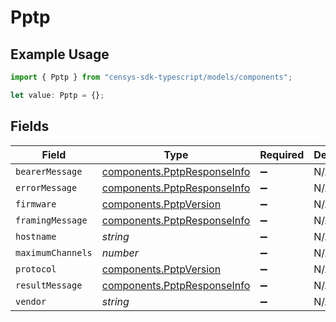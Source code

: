 # Pptp

## Example Usage

```typescript
import { Pptp } from "censys-sdk-typescript/models/components";

let value: Pptp = {};
```

## Fields

| Field                                                                      | Type                                                                       | Required                                                                   | Description                                                                |
| -------------------------------------------------------------------------- | -------------------------------------------------------------------------- | -------------------------------------------------------------------------- | -------------------------------------------------------------------------- |
| `bearerMessage`                                                            | [components.PptpResponseInfo](../../models/components/pptpresponseinfo.md) | :heavy_minus_sign:                                                         | N/A                                                                        |
| `errorMessage`                                                             | [components.PptpResponseInfo](../../models/components/pptpresponseinfo.md) | :heavy_minus_sign:                                                         | N/A                                                                        |
| `firmware`                                                                 | [components.PptpVersion](../../models/components/pptpversion.md)           | :heavy_minus_sign:                                                         | N/A                                                                        |
| `framingMessage`                                                           | [components.PptpResponseInfo](../../models/components/pptpresponseinfo.md) | :heavy_minus_sign:                                                         | N/A                                                                        |
| `hostname`                                                                 | *string*                                                                   | :heavy_minus_sign:                                                         | N/A                                                                        |
| `maximumChannels`                                                          | *number*                                                                   | :heavy_minus_sign:                                                         | N/A                                                                        |
| `protocol`                                                                 | [components.PptpVersion](../../models/components/pptpversion.md)           | :heavy_minus_sign:                                                         | N/A                                                                        |
| `resultMessage`                                                            | [components.PptpResponseInfo](../../models/components/pptpresponseinfo.md) | :heavy_minus_sign:                                                         | N/A                                                                        |
| `vendor`                                                                   | *string*                                                                   | :heavy_minus_sign:                                                         | N/A                                                                        |